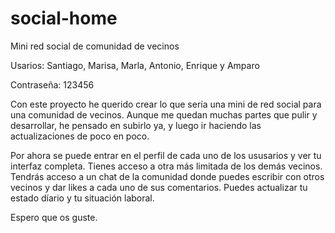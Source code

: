 # social-home
Mini red social de comunidad de vecinos

Usarios: Santiago, Marisa, Marla, Antonio, Enrique y Amparo

Contraseña: 123456

Con este proyecto he querido crear lo que sería una mini de red social para una comunidad de vecinos.
Aunque me quedan muchas partes que pulir y desarrollar, he pensado en subirlo ya, y luego ir haciendo las actualizaciones de poco en poco.

Por ahora se puede entrar en el perfil de cada uno de los ususarios y ver tu interfaz completa.
Tienes acceso a otra más limitada de los demás vecinos.
Tendrás acceso a un chat de la comunidad donde puedes escribir con otros vecinos y dar likes a cada uno de sus comentarios.
Puedes actualizar tu estado díario y tu situación laboral.

Espero que os guste.

